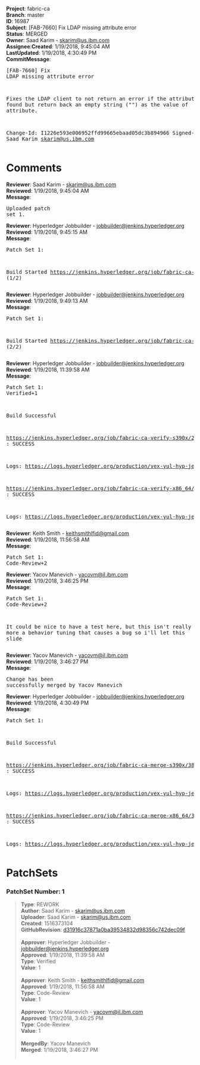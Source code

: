 <strong>Project</strong>: fabric-ca</br><strong>Branch</strong>: master<br><strong>ID</strong>: 16987<br><strong>Subject</strong>: [FAB-7660] Fix LDAP missing attribute error<br><strong>Status</strong>: MERGED<br><strong>Owner</strong>: Saad Karim - skarim@us.ibm.com<br><strong>Assignee</strong>:<strong>Created</strong>: 1/19/2018, 9:45:04 AM<br><strong>LastUpdated</strong>: 1/19/2018, 4:30:49 PM<br><strong>CommitMessage</strong>:<br><pre>[FAB-7660] Fix LDAP missing attribute error

Fixes the LDAP client to not return an error
if the attribute is not found but return back
an empty string ("") as the value of attribute.

Change-Id: I1226e593e006952ffd99665ebaad05dc3b894966
Signed-off-by: Saad Karim <skarim@us.ibm.com>
</pre><h1>Comments</h1><strong>Reviewer</strong>: Saad Karim - skarim@us.ibm.com<br><strong>Reviewed</strong>: 1/19/2018, 9:45:04 AM<br><strong>Message</strong>: <pre>Uploaded patch set 1.</pre><strong>Reviewer</strong>: Hyperledger Jobbuilder - jobbuilder@jenkins.hyperledger.org<br><strong>Reviewed</strong>: 1/19/2018, 9:45:15 AM<br><strong>Message</strong>: <pre>Patch Set 1:

Build Started https://jenkins.hyperledger.org/job/fabric-ca-verify-s390x/2559/ (1/2)</pre><strong>Reviewer</strong>: Hyperledger Jobbuilder - jobbuilder@jenkins.hyperledger.org<br><strong>Reviewed</strong>: 1/19/2018, 9:49:13 AM<br><strong>Message</strong>: <pre>Patch Set 1:

Build Started https://jenkins.hyperledger.org/job/fabric-ca-verify-x86_64/2526/ (2/2)</pre><strong>Reviewer</strong>: Hyperledger Jobbuilder - jobbuilder@jenkins.hyperledger.org<br><strong>Reviewed</strong>: 1/19/2018, 11:39:58 AM<br><strong>Message</strong>: <pre>Patch Set 1: Verified+1

Build Successful 

https://jenkins.hyperledger.org/job/fabric-ca-verify-s390x/2559/ : SUCCESS

Logs: https://logs.hyperledger.org/production/vex-yul-hyp-jenkins-3/fabric-ca-verify-s390x/2559

https://jenkins.hyperledger.org/job/fabric-ca-verify-x86_64/2526/ : SUCCESS

Logs: https://logs.hyperledger.org/production/vex-yul-hyp-jenkins-3/fabric-ca-verify-x86_64/2526</pre><strong>Reviewer</strong>: Keith Smith - keithsmithlfid@gmail.com<br><strong>Reviewed</strong>: 1/19/2018, 11:56:58 AM<br><strong>Message</strong>: <pre>Patch Set 1: Code-Review+2</pre><strong>Reviewer</strong>: Yacov Manevich - yacovm@il.ibm.com<br><strong>Reviewed</strong>: 1/19/2018, 3:46:25 PM<br><strong>Message</strong>: <pre>Patch Set 1: Code-Review+2

It could be nice to have a test here, but this isn't really a bug but more a behavior tuning that causes a bug so i'll let this slide</pre><strong>Reviewer</strong>: Yacov Manevich - yacovm@il.ibm.com<br><strong>Reviewed</strong>: 1/19/2018, 3:46:27 PM<br><strong>Message</strong>: <pre>Change has been successfully merged by Yacov Manevich</pre><strong>Reviewer</strong>: Hyperledger Jobbuilder - jobbuilder@jenkins.hyperledger.org<br><strong>Reviewed</strong>: 1/19/2018, 4:30:49 PM<br><strong>Message</strong>: <pre>Patch Set 1:

Build Successful 

https://jenkins.hyperledger.org/job/fabric-ca-merge-s390x/386/ : SUCCESS

Logs: https://logs.hyperledger.org/production/vex-yul-hyp-jenkins-3/fabric-ca-merge-s390x/386

https://jenkins.hyperledger.org/job/fabric-ca-merge-x86_64/387/ : SUCCESS

Logs: https://logs.hyperledger.org/production/vex-yul-hyp-jenkins-3/fabric-ca-merge-x86_64/387</pre><h1>PatchSets</h1><h3>PatchSet Number: 1</h3><blockquote><strong>Type</strong>: REWORK<br><strong>Author</strong>: Saad Karim - skarim@us.ibm.com<br><strong>Uploader</strong>: Saad Karim - skarim@us.ibm.com<br><strong>Created</strong>: 1516373104<br><strong>GitHubRevision</strong>: [d31916c37871a0ba39534832d98356c742dec09f](https://github.com/hyperledger/fabric-ca/commit/d31916c37871a0ba39534832d98356c742dec09f)<br><br><strong>Approver</strong>: Hyperledger Jobbuilder - jobbuilder@jenkins.hyperledger.org<br><strong>Approved</strong>: 1/19/2018, 11:39:58 AM<br><strong>Type</strong>: Verified<br><strong>Value</strong>: 1<br><br><strong>Approver</strong>: Keith Smith - keithsmithlfid@gmail.com<br><strong>Approved</strong>: 1/19/2018, 11:56:58 AM<br><strong>Type</strong>: Code-Review<br><strong>Value</strong>: 1<br><br><strong>Approver</strong>: Yacov Manevich - yacovm@il.ibm.com<br><strong>Approved</strong>: 1/19/2018, 3:46:25 PM<br><strong>Type</strong>: Code-Review<br><strong>Value</strong>: 1<br><br><strong>MergedBy</strong>: Yacov Manevich<br><strong>Merged</strong>: 1/19/2018, 3:46:27 PM<br><br></blockquote>